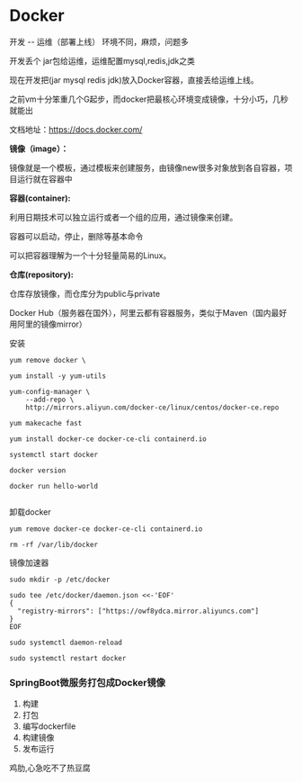 # Docker

开发 -- 运维（部署上线） 环境不同，麻烦，问题多

开发丢个 jar包给运维，运维配置mysql,redis,jdk之类

现在开发把(jar mysql redis jdk)放入Docker容器，直接丢给运维上线。

之前vm十分笨重几个G起步，而docker把最核心环境变成镜像，十分小巧，几秒就能出

文档地址：https://docs.docker.com/

**镜像（image）：**

镜像就是一个模板，通过模板来创建服务，由镜像new很多对象放到各自容器，项目运行就在容器中

**容器(container):**

利用日期技术可以独立运行或者一个组的应用，通过镜像来创建。

容器可以启动，停止，删除等基本命令

可以把容器理解为一个十分轻量简易的Linux。

**仓库(repository):**

仓库存放镜像，而仓库分为public与private

Docker Hub（服务器在国外），阿里云都有容器服务，类似于Maven（国内最好用阿里的镜像mirror）

安装

```
yum remove docker \

yum install -y yum-utils

yum-config-manager \
    --add-repo \
    http://mirrors.aliyun.com/docker-ce/linux/centos/docker-ce.repo
  
yum makecache fast

yum install docker-ce docker-ce-cli containerd.io

systemctl start docker

docker version

docker run hello-world


```

卸载docker

```
yum remove docker-ce docker-ce-cli containerd.io

rm -rf /var/lib/docker
```

镜像加速器

```
sudo mkdir -p /etc/docker

sudo tee /etc/docker/daemon.json <<-'EOF'
{
  "registry-mirrors": ["https://owf8ydca.mirror.aliyuncs.com"]
}
EOF

sudo systemctl daemon-reload

sudo systemctl restart docker

```



### SpringBoot微服务打包成Docker镜像

1. 构建
2. 打包
3. 编写dockerfile
4. 构建镜像
5. 发布运行

鸡肋,心急吃不了热豆腐
